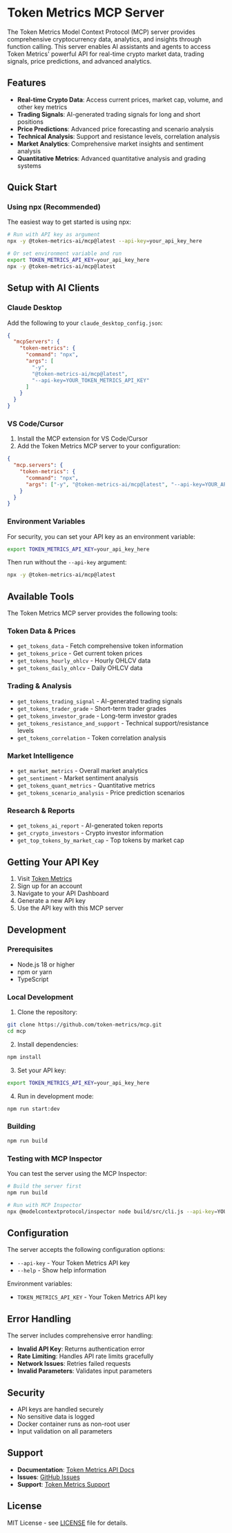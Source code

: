 # Token Metrics MCP Server

The Token Metrics Model Context Protocol (MCP) server provides comprehensive cryptocurrency data, analytics, and insights through function calling. This server enables AI assistants and agents to access Token Metrics' powerful API for real-time crypto market data, trading signals, price predictions, and advanced analytics.

## Features

- **Real-time Crypto Data**: Access current prices, market cap, volume, and other key metrics
- **Trading Signals**: AI-generated trading signals for long and short positions
- **Price Predictions**: Advanced price forecasting and scenario analysis
- **Technical Analysis**: Support and resistance levels, correlation analysis
- **Market Analytics**: Comprehensive market insights and sentiment analysis
- **Quantitative Metrics**: Advanced quantitative analysis and grading systems

## Quick Start

### Using npx (Recommended)

The easiest way to get started is using npx:

```bash
# Run with API key as argument
npx -y @token-metrics-ai/mcp@latest --api-key=your_api_key_here

# Or set environment variable and run
export TOKEN_METRICS_API_KEY=your_api_key_here
npx -y @token-metrics-ai/mcp@latest
```

## Setup with AI Clients

### Claude Desktop

Add the following to your `claude_desktop_config.json`:

```json
{
  "mcpServers": {
    "token-metrics": {
      "command": "npx",
      "args": [
        "-y",
        "@token-metrics-ai/mcp@latest",
        "--api-key=YOUR_TOKEN_METRICS_API_KEY"
      ]
    }
  }
}
```

### VS Code/Cursor

1. Install the MCP extension for VS Code/Cursor
2. Add the Token Metrics MCP server to your configuration:

```json
{
  "mcp.servers": {
    "token-metrics": {
      "command": "npx",
      "args": ["-y", "@token-metrics-ai/mcp@latest", "--api-key=YOUR_API_KEY"]
    }
  }
}
```

### Environment Variables

For security, you can set your API key as an environment variable:

```bash
export TOKEN_METRICS_API_KEY=your_api_key_here
```

Then run without the `--api-key` argument:

```bash
npx -y @token-metrics-ai/mcp@latest
```

## Available Tools

The Token Metrics MCP server provides the following tools:

### Token Data & Prices

- `get_tokens_data` - Fetch comprehensive token information
- `get_tokens_price` - Get current token prices
- `get_tokens_hourly_ohlcv` - Hourly OHLCV data
- `get_tokens_daily_ohlcv` - Daily OHLCV data

### Trading & Analysis

- `get_tokens_trading_signal` - AI-generated trading signals
- `get_tokens_trader_grade` - Short-term trader grades
- `get_tokens_investor_grade` - Long-term investor grades
- `get_tokens_resistance_and_support` - Technical support/resistance levels
- `get_tokens_correlation` - Token correlation analysis

### Market Intelligence

- `get_market_metrics` - Overall market analytics
- `get_sentiment` - Market sentiment analysis
- `get_tokens_quant_metrics` - Quantitative metrics
- `get_tokens_scenario_analysis` - Price prediction scenarios

### Research & Reports

- `get_tokens_ai_report` - AI-generated token reports
- `get_crypto_investors` - Crypto investor information
- `get_top_tokens_by_market_cap` - Top tokens by market cap

## Getting Your API Key

1. Visit [Token Metrics](https://app.tokenmetrics.com/en)
2. Sign up for an account
3. Navigate to your API Dashboard
4. Generate a new API key
5. Use the API key with this MCP server

## Development

### Prerequisites

- Node.js 18 or higher
- npm or yarn
- TypeScript

### Local Development

1. Clone the repository:

```bash
git clone https://github.com/token-metrics/mcp.git
cd mcp
```

2. Install dependencies:

```bash
npm install
```

3. Set your API key:

```bash
export TOKEN_METRICS_API_KEY=your_api_key_here
```

4. Run in development mode:

```bash
npm run start:dev
```

### Building

```bash
npm run build
```

### Testing with MCP Inspector

You can test the server using the MCP Inspector:

```bash
# Build the server first
npm run build

# Run with MCP Inspector
npx @modelcontextprotocol/inspector node build/src/cli.js --api-key=YOUR_API_KEY
```

## Configuration

The server accepts the following configuration options:

- `--api-key` - Your Token Metrics API key
- `--help` - Show help information

Environment variables:

- `TOKEN_METRICS_API_KEY` - Your Token Metrics API key

## Error Handling

The server includes comprehensive error handling:

- **Invalid API Key**: Returns authentication error
- **Rate Limiting**: Handles API rate limits gracefully
- **Network Issues**: Retries failed requests
- **Invalid Parameters**: Validates input parameters

## Security

- API keys are handled securely
- No sensitive data is logged
- Docker container runs as non-root user
- Input validation on all parameters

## Support

- **Documentation**: [Token Metrics API Docs](https://developer.tokenmetrics.com)
- **Issues**: [GitHub Issues](https://github.com/token-metrics/mcp/issues)
- **Support**: [Token Metrics Support](https://www.tokenmetrics.com/contact-us)

## License

MIT License - see [LICENSE](LICENSE) file for details.
